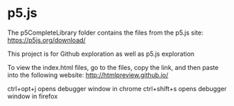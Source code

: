 # p5.js

The p5CompleteLibrary folder contains the files from the p5.js site:
https://p5js.org/download/

This project is for Github exploration as well as p5.js exploration

To view the index.html files, go to the files, copy the link, and then paste into the following website:
http://htmlpreview.github.io/

ctrl+opt+j opens debugger window in chrome
ctrl+shift+s opens debugger window in firefox
